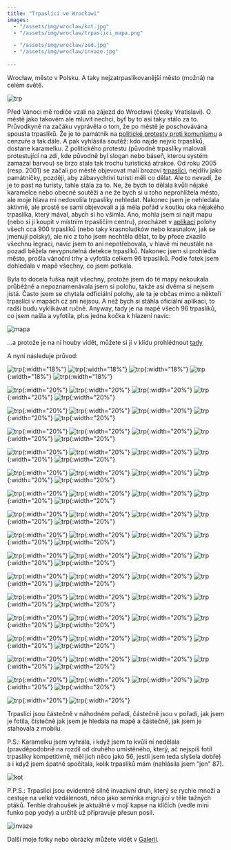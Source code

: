 ```yaml
---
title: "Trpaslíci ve Wrocławi"
images:
  - "/assets/img/wroclaw/kot.jpg"
  - "/assets/img/wroclaw/trpaslici_mapa.png"

  - "/assets/img/wroclaw/zed.jpg"
  - "/assets/img/wroclaw/invaze.jpg"
 
---
```


Wrocław, město v Polsku. A taky nejzatrpaslíkovanější město (možná) na celém světě. 

![trp](/assets/img/wroclaw/zed.jpg)

Před Vánoci mě rodiče vzali na zájezd do Wrocławi (česky Vratislavi). O městě jako takovém ale mluvit nechci, byť by to asi taky stálo za to. Průvodkyně na začáku vyprávěla o tom, že po městě je poschovávána spousta trpaslíků. Že je to památník na [politické protesty proti komunismu](https://cs.wikipedia.org/wiki/Oran%C5%BEov%C3%A1_alternativa) a cenzuře a tak dále. A pak vyhlásila soutěž: kdo najde nejvíc trpaslíků, dostane karamelku. 
Z politického protestu (původně trpaslíky malovali protestující na zdi, kde původně byl slogan nebo báseň, kterou systém zamazal barvou) se brzo stala tak trochu turistická atrakce. Od roku 2005 (resp. 2001) se začali po městě objevovat malí brozoví [trpaslíci](https://en.wikipedia.org/wiki/Wroc%C5%82aw_Dwarfs), nejdřív jako památníčky, později, aby zábavychtiví turisti měli co dělat. Ale to nevadí, že je to past na turisty, tahle stála za to. 
Ne, že bych to dělala kvůli nějaké karamelce nebo obecně soutěži a ne že bych si u toho neprohlížela město, ale moje hlava mi nedovolila trpaslíky nehledat. Nakonec jsem je nehledala aktivně, ale prostě se sami objevovali a já měla pořád v koutku oka nějakého trpaslíka, který mával, abych si ho všimla. 
Ano, mohla jsem si najít mapu (nebo si ji koupit v místním trpasličím centru), procházet v [aplikaci](https://cubesoft.pl/project/go-wroclaw-dwarfs/) polohy všech cca 900 trpaslíků (nebo taky krasnoludków nebo krasnalow, jak se jmenují polsky), ale nic z toho jsem nechtěla dělat, to by přece zkazilo všechnu legraci, navíc jsem to ani nepotřebovala, v hlavě mi neustále na pozadí běžela nevypnutelná detekce trpaslíků. 
Nakonec jsem si prohlédla město, prošla vánoční trhy a vyfotila celkem 96 trpaslíků. Podle fotek jsem dohledala v mapě všechny, co jsem potkala. 

Byla to docela fuška najít všechny, protože jsem do té mapy nekoukala průběžně a nepoznamenávala jsem si polohu, takže asi dvěma si nejsem jistá. Často jsem se chytala odficiální polohy, ale ta je občas mimo a někteří trpaslíci v mapách cz ani nejsou. A než bych si stáhla oficiální aplikaci, to radši budu vyklikávat ručně. 
Anyway, tady je na mapě všech 96 trpaslíků, co jsem našla a vyfotila, plus jedna kočka k hlazení navíc: 

![mapa](/assets/img/wroclaw/trpaslici_mapa.png)

...a protože je na ní houby vidět, můžete si ji v klidu prohlédnout [tady](https://mapy.cz/s/hazozanusu)

A nyní následuje průvod: 

![trp](/assets/img/wroclaw/01.jpg){:width="18%"}
![trp](/assets/img/wroclaw/02.jpg){:width="18%"}
![trp](/assets/img/wroclaw/03.jpg){:width="18%"}
![trp](/assets/img/wroclaw/04.jpg){:width="18%"}
![trp](/assets/img/wroclaw/05.jpg){:width="18%"}

![trp](/assets/img/wroclaw/08-09.jpg){:width="20%"}
![trp](/assets/img/wroclaw/10.jpg){:width="20%"}
![trp](/assets/img/wroclaw/11.jpg){:width="20%"}
![trp](/assets/img/wroclaw/12-13.jpg){:width="20%"}
![trp](/assets/img/wroclaw/14-15.jpg){:width="20%"}

![trp](/assets/img/wroclaw/16.jpg){:width="20%"}
![trp](/assets/img/wroclaw/17.jpg){:width="20%"}
![trp](/assets/img/wroclaw/18.jpg){:width="20%"}
![trp](/assets/img/wroclaw/19.jpg){:width="20%"}
![trp](/assets/img/wroclaw/20.jpg){:width="20%"}

![trp](/assets/img/wroclaw/21.jpg){:width="20%"}
![trp](/assets/img/wroclaw/22.jpg){:width="20%"}
![trp](/assets/img/wroclaw/23.jpg){:width="20%"}
![trp](/assets/img/wroclaw/24.jpg){:width="20%"}
![trp](/assets/img/wroclaw/25.jpg){:width="20%"}

![trp](/assets/img/wroclaw/26.jpg){:width="20%"}
![trp](/assets/img/wroclaw/27.jpg){:width="20%"}
![trp](/assets/img/wroclaw/28.jpg){:width="20%"}
![trp](/assets/img/wroclaw/29.jpg){:width="20%"}
![trp](/assets/img/wroclaw/30.jpg){:width="20%"}

![trp](/assets/img/wroclaw/31.jpg){:width="20%"}
![trp](/assets/img/wroclaw/32.jpg){:width="20%"}
![trp](/assets/img/wroclaw/33.jpg){:width="20%"}
![trp](/assets/img/wroclaw/34.jpg){:width="20%"}
![trp](/assets/img/wroclaw/35.jpg){:width="20%"}

![trp](/assets/img/wroclaw/36.jpg){:width="20%"}
![trp](/assets/img/wroclaw/37-38-39.jpg){:width="20%"}
![trp](/assets/img/wroclaw/40.jpg){:width="20%"}
![trp](/assets/img/wroclaw/41.jpg){:width="20%"}
![trp](/assets/img/wroclaw/42-43.jpg){:width="20%"}

![trp](/assets/img/wroclaw/44.jpg){:width="20%"}
![trp](/assets/img/wroclaw/45.jpg){:width="20%"}
![trp](/assets/img/wroclaw/46.jpg){:width="20%"}
![trp](/assets/img/wroclaw/47.jpg){:width="20%"}
![trp](/assets/img/wroclaw/48.jpg){:width="20%"}

![trp](/assets/img/wroclaw/49-50.jpg){:width="20%"}
![trp](/assets/img/wroclaw/51.jpg){:width="20%"}
![trp](/assets/img/wroclaw/52.jpg){:width="20%"}
![trp](/assets/img/wroclaw/53.jpg){:width="20%"}
![trp](/assets/img/wroclaw/54-55.jpg){:width="20%"}

![trp](/assets/img/wroclaw/56.jpg){:width="20%"}
![trp](/assets/img/wroclaw/57.jpg){:width="20%"}
![trp](/assets/img/wroclaw/58.jpg){:width="20%"}
![trp](/assets/img/wroclaw/59.jpg){:width="20%"}
![trp](/assets/img/wroclaw/60.jpg){:width="20%"}

![trp](/assets/img/wroclaw/61.jpg){:width="20%"}
![trp](/assets/img/wroclaw/62.jpg){:width="20%"}
![trp](/assets/img/wroclaw/63-64.jpg){:width="20%"}
![trp](/assets/img/wroclaw/65-66.jpg){:width="20%"}
![trp](/assets/img/wroclaw/67.jpg){:width="20%"}

![trp](/assets/img/wroclaw/68.jpg){:width="20%"}
![trp](/assets/img/wroclaw/69.jpg){:width="20%"}
![trp](/assets/img/wroclaw/70.jpg){:width="20%"}
![trp](/assets/img/wroclaw/71.jpg){:width="20%"}
![trp](/assets/img/wroclaw/72.jpg){:width="20%"}

![trp](/assets/img/wroclaw/73.jpg){:width="20%"}
![trp](/assets/img/wroclaw/74.jpg){:width="20%"}
![trp](/assets/img/wroclaw/75.jpg){:width="20%"}
![trp](/assets/img/wroclaw/76-77-78.jpg){:width="20%"}
![trp](/assets/img/wroclaw/79.jpg){:width="20%"}

![trp](/assets/img/wroclaw/80.jpg){:width="20%"}
![trp](/assets/img/wroclaw/81.jpg){:width="20%"}
![trp](/assets/img/wroclaw/82.jpg){:width="20%"}
![trp](/assets/img/wroclaw/83.jpg){:width="20%"}
![trp](/assets/img/wroclaw/84.jpg){:width="20%"}

![trp](/assets/img/wroclaw/85.jpg){:width="20%"}
![trp](/assets/img/wroclaw/86.jpg){:width="20%"}
![trp](/assets/img/wroclaw/87.jpg){:width="20%"}
![trp](/assets/img/wroclaw/88.jpg){:width="20%"}
![trp](/assets/img/wroclaw/89.jpg){:width="20%"}

![trp](/assets/img/wroclaw/90.jpg){:width="20%"}
![trp](/assets/img/wroclaw/91.jpg){:width="20%"}
![trp](/assets/img/wroclaw/92.jpg){:width="20%"}
![trp](/assets/img/wroclaw/93.jpg){:width="20%"}
![trp](/assets/img/wroclaw/94.jpg){:width="20%"}

![trp](/assets/img/wroclaw/95.jpg){:width="20%"}
![trp](/assets/img/wroclaw/96.jpg){:width="20%"}

Trpaslíci jsou částečně v náhodném pořadí, částečně jsou v pořadí, jak jsem je fotila, čístečně jak jsem je hledala na mapě a částečně, jak jsem je stahovala z mobilu. 

P.S.: Karamelku jsem vyhrála, i když jsem to kvůli ní nedělala (pravděpodobně na rozdíl od druhého umístěného, který, ač nejspíš fotil trpaslíky kompetitivně, měl jich něco jako 56, jestli jsem teda slyšela dobře) a i když jsem špatně spočítala, kolik trpaslíků mám (nahlásila jsem "jen" 87). 

![kot](/assets/img/wroclaw/kot.jpg)

P.P.S.: Trpaslíci jsou evidentně silně invazivní druh, který se rychle množí a cestuje na velké vzdálenosti, něco jako semínka migrující v těle tažných ptáků. Tenhle drahoušek je aktuálně v mojí kapse na klíčích (vedle mini funko pop yody) a určitě už připravuje přesun posil. 

![invaze](/assets/img/wroclaw/invaze.jpg)

Další moje fotky nebo obrázky můžete vidět v [Galerii](/galerie/).
